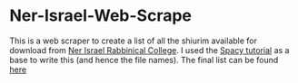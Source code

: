 # Ner-Israel-Web-Scrape

This is a web scraper to create a list of all the shiurim available for download from [Ner Israel Rabbinical College](https://torah.nirc.edu/speakers.html). I used the [Spacy tutorial](https://docs.scrapy.org/en/latest/) as a base to write this (and hence the file names). The final list can be found [here](https://github.com/sethjmarcus/Ner-Israel-Web-Scrape/blob/master/tutorial/quotes-test.txt)
